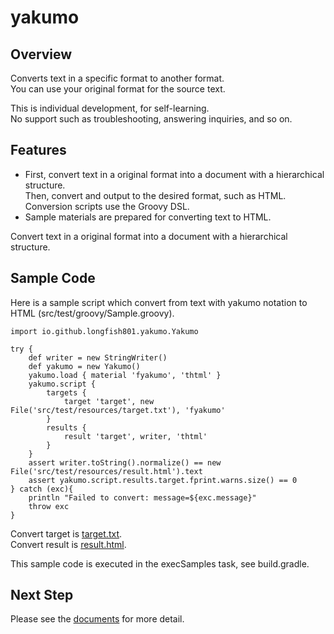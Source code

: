 # yakumo

## Overview

Converts text in a specific format to another format.  
You can use your original format for the source text.

This is individual development, for self-learning.  
No support such as troubleshooting, answering inquiries, and so on.

## Features

* First, convert text in a original format into a document with a hierarchical structure.  
  Then, convert and output to the desired format, such as HTML.  
  Conversion scripts use the Groovy DSL.
* Sample materials are prepared for converting text to HTML.

Convert text in a original format into a document with a hierarchical structure.

## Sample Code

Here is a sample script which convert from text with yakumo notation to HTML (src/test/groovy/Sample.groovy).

```
import io.github.longfish801.yakumo.Yakumo

try {
	def writer = new StringWriter()
	def yakumo = new Yakumo()
	yakumo.load { material 'fyakumo', 'thtml' }
	yakumo.script {
		targets {
			target 'target', new File('src/test/resources/target.txt'), 'fyakumo'
		}
		results {
			result 'target', writer, 'thtml'
		}
	}
	assert writer.toString().normalize() == new File('src/test/resources/result.html').text
	assert yakumo.script.results.target.fprint.warns.size() == 0
} catch (exc){
	println "Failed to convert: message=${exc.message}"
	throw exc
}
```

Convert target is [target.txt](https://github.com/longfish801/yakumo/tree/master/src/test/resources/target.txt).  
Convert result is [result.html](https://github.com/longfish801/yakumo/tree/master/src/test/resources/result.html).

This sample code is executed in the execSamples task, see build.gradle.

## Next Step

Please see the [documents](https://longfish801.github.io/yakumo/) for more detail.
